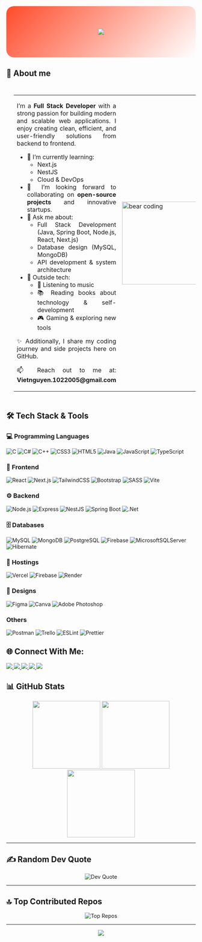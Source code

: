 <div align="center" style="background: linear-gradient(135deg, #ff4b2b 0%, #ffffff 100%); padding: 60px 20px; border-radius: 20px; margin-bottom: 30px;">
  <img src="https://readme-typing-svg.herokuapp.com/?font=Righteous&size=40&color=115A96&center=true&vCenter=true&width=600&height=80&duration=4000&lines=Hi+There!+👋;I'm+Nguyen+Dang+Viet!;Fullstack+Developer;Welcome+to+my+Profile!" />
</div>
<!-- About -->
<table style="display: flex; align-items: center; gap: 20px; padding: 20px;">
  <!-- Text Section -->
   <h2>🌟 About me</h2>
  <tr>
    <td>
      <div style="text-align: justify;">
        <p>
          I’m a <b>Full Stack Developer</b> with a strong passion for building
          modern and scalable web applications. I enjoy creating clean,
          efficient, and user-friendly solutions from backend to frontend.
        </p>
        <ul>
              <li>
                🌱 I’m currently learning:
                <ul>
                  <li>Next.js</li>
                  <li>NestJS</li>
                  <li>Cloud & DevOps</li>
                </ul>
              </li>
              <li>
                👯 I’m looking forward to collaborating on
                <b>open-source projects</b> and innovative startups.
              </li>
              <li>
                💬 Ask me about:
                <ul>
                  <li>
                    Full Stack Development (Java, Spring Boot, Node.js, React,
                    Next.js)
                  </li>
                  <li>Database design (MySQL, MongoDB)</li>
                  <li>API development & system architecture</li>
                </ul>
              </li>
              <li>
                🎯 Outside tech:
                <ul>
                  <li>🎵 Listening to music</li>
                  <li>📚 Reading books about technology & self-development</li>
                  <li>🎮 Gaming & exploring new tools</li>
                </ul>
              </li>
            </ul>
            <div>
              <p>
                ✨ Additionally, I share my coding journey and side projects here on
                GitHub.
              </p>
              <p>📫 Reach out to me at: <b>Vietnguyen.1022005@gmail.com</b></p>
            </div>
      </div>
    </td>
   <!-- Image Section -->
    <td>
      <div>
        <img
          src="https://media.giphy.com/media/zhYSVCirREeIZtONCI/giphy.gif"
          width="220px"
          alt="bear coding"
        />
      </div>
      </td>
  </tr>
</table>

 <h2>🛠️ Tech Stack & Tools</h2>

### 💻 **Programming Languages**
![C](https://img.shields.io/badge/c-%2300599C.svg?style=for-the-badge&logo=c&logoColor=white) ![C#](https://img.shields.io/badge/c%23-%23239120.svg?style=for-the-badge&logo=csharp&logoColor=white) ![C++](https://img.shields.io/badge/c++-%2300599C.svg?style=for-the-badge&logo=c%2B%2B&logoColor=white) ![CSS3](https://img.shields.io/badge/css3-%231572B6.svg?style=for-the-badge&logo=css3&logoColor=white) ![HTML5](https://img.shields.io/badge/html5-%23E34F26.svg?style=for-the-badge&logo=html5&logoColor=white) ![Java](https://img.shields.io/badge/java-%23ED8B00.svg?style=for-the-badge&logo=openjdk&logoColor=white) ![JavaScript](https://img.shields.io/badge/javascript-%23323330.svg?style=for-the-badge&logo=javascript&logoColor=%23F7DF1E) ![TypeScript](https://img.shields.io/badge/typescript-%23007ACC.svg?style=for-the-badge&logo=typescript&logoColor=white)  
### 🎨 **Frontend**
![React](https://img.shields.io/badge/React-red?style=for-the-badge&logo=react&logoColor=white) ![Next.js](https://img.shields.io/badge/Next.js-white?style=for-the-badge&logo=next.js&logoColor=red) ![TailwindCSS](https://img.shields.io/badge/TailwindCSS-white?style=for-the-badge&logo=tailwind-css&logoColor=red) ![Bootstrap](https://img.shields.io/badge/bootstrap-%238511FA.svg?style=for-the-badge&logo=bootstrap&logoColor=white)
![SASS](https://img.shields.io/badge/SASS-hotpink.svg?style=for-the-badge&logo=SASS&logoColor=white) ![Vite](https://img.shields.io/badge/vite-%23646CFF.svg?style=for-the-badge&logo=vite&logoColor=white) 
### ⚙️ **Backend**
![Node.js](https://img.shields.io/badge/Node.js-red?style=for-the-badge&logo=node.js&logoColor=white) ![Express](https://img.shields.io/badge/Express-white?style=for-the-badge&logo=express&logoColor=red) ![NestJS](https://img.shields.io/badge/NestJS-red?style=for-the-badge&logo=nestjs&logoColor=white) ![Spring Boot](https://img.shields.io/badge/Spring_Boot-white?style=for-the-badge&logo=spring-boot&logoColor=red) ![.Net](https://img.shields.io/badge/.NET-5C2D91?style=for-the-badge&logo=.net&logoColor=white)
### 🗄️ **Databases**
![MySQL](https://img.shields.io/badge/MySQL-red?style=for-the-badge&logo=mysql&logoColor=white) ![MongoDB](https://img.shields.io/badge/MongoDB-white?style=for-the-badge&logo=mongodb&logoColor=red) ![PostgreSQL](https://img.shields.io/badge/PostgreSQL-red?style=for-the-badge&logo=postgresql&logoColor=white) ![Firebase](https://img.shields.io/badge/firebase-a08021?style=for-the-badge&logo=firebase&logoColor=ffcd34) ![MicrosoftSQLServer](https://img.shields.io/badge/Microsoft%20SQL%20Server-CC2927?style=for-the-badge&logo=microsoft%20sql%20server&logoColor=white) ![Hibernate](https://img.shields.io/badge/Hibernate-59666C?style=for-the-badge&logo=Hibernate&logoColor=white) 
### 🚀 **Hostings**
![Vercel](https://img.shields.io/badge/vercel-%23000000.svg?style=for-the-badge&logo=vercel&logoColor=white) ![Firebase](https://img.shields.io/badge/firebase-%23039BE5.svg?style=for-the-badge&logo=firebase) ![Render](https://img.shields.io/badge/Render-%46E3B7.svg?style=for-the-badge&logo=render&logoColor=white)
### 🌟 **Designs**
![Figma](https://img.shields.io/badge/figma-%23F24E1E.svg?style=for-the-badge&logo=figma&logoColor=white) ![Canva](https://img.shields.io/badge/Canva-%2300C4CC.svg?style=for-the-badge&logo=Canva&logoColor=white) ![Adobe Photoshop](https://img.shields.io/badge/adobe%20photoshop-%2331A8FF.svg?style=for-the-badge&logo=adobe%20photoshop&logoColor=white) 
### **Others**
![Postman](https://img.shields.io/badge/Postman-FF6C37?style=for-the-badge&logo=postman&logoColor=white) ![Trello](https://img.shields.io/badge/Trello-%23026AA7.svg?style=for-the-badge&logo=Trello&logoColor=white) ![ESLint](https://img.shields.io/badge/ESLint-4B3263?style=for-the-badge&logo=eslint&logoColor=white) ![Prettier](https://img.shields.io/badge/prettier-%23F7B93E.svg?style=for-the-badge&logo=prettier&logoColor=black)

## 🌐 Connect With Me:
<p align="left">
  <a href="mailto:Vietnguyen.1022005@gmail.com" target="_blank">
    <img src="https://img.shields.io/badge/Gmail-D14836?style=for-the-badge&logo=gmail&logoColor=white" />
  </a>
  <a href="https://www.facebook.com/dangvietdzday" target="_blank">
    <img src="https://img.shields.io/badge/Facebook-1877F2?style=for-the-badge&logo=facebook&logoColor=white" />
  </a>
  <a href="https://www.instagram.com/dangviet102/" target="_blank">
    <img src="https://img.shields.io/badge/Instagram-E4405F?style=for-the-badge&logo=instagram&logoColor=white" />
  </a>
  <a href="https://www.linkedin.com/in/%C4%91%C4%83ng-vi%E1%BB%87t-82a881292/" target="_blank">
    <img src="https://img.shields.io/badge/LinkedIn-0A66C2?style=for-the-badge&logo=linkedin&logoColor=white" />
  </a>
  <a href="https://www.tiktok.com/@dangvietvietviet?lang=vi-VN" target="_blank">
    <img src="https://img.shields.io/badge/TikTok-000000?style=for-the-badge&logo=tiktok&logoColor=white" />
  </a>
</p>


## 📊 GitHub Stats

<div align="center">

  <!-- Tổng quan -->
  <img src="https://github-readme-stats.vercel.app/api?username=NguyenDangViet2005&show_icons=true&theme=radical&hide_border=true&count_private=true" height="180px"/>

  <!-- Biểu đồ streak -->
  <img src="https://nirzak-streak-stats.vercel.app/?user=NguyenDangViet2005&theme=radical&hide_border=true" height="180px"/>

  <!-- Ngôn ngữ hay dùng -->
  <img src="https://github-readme-stats.vercel.app/api/top-langs/?username=NguyenDangViet2005&theme=radical&hide_border=true&layout=compact&langs_count=8" height="180px"/>

</div>

---

## ✍️ Random Dev Quote
<div align="center">
  <img src="https://quotes-github-readme.vercel.app/api?type=horizontal&theme=radical" alt="Dev Quote"/>
</div>

---

## 🔝 Top Contributed Repos
<div align="center">
  <img src="https://github-contributor-stats.vercel.app/api?username=NguyenDangViet2005&limit=5&theme=radical&combine_all_yearly_contributions=true" alt="Top Repos"/>
</div>

---

<div align="center">
  
  [![](https://visitcount.itsvg.in/api?id=NguyenDangViet2005&icon=0&color=6)](https://visitcount.itsvg.in)

</div>

